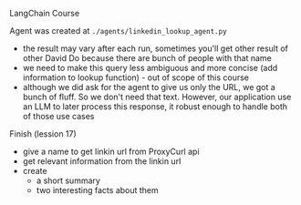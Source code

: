 LangChain Course

Agent was created at `./agents/linkedin_lookup_agent.py`
- the result may vary after each run, sometimes you'll get other result of other David Do because there are bunch of people with that name
- we need to make this query less ambiguous and more concise (add information to lookup function) - out of scope of this course
- although we did ask for the agent to give us only the URL, we got a bunch of fluff. So we don't need that text. However, our application use an LLM to later process this response, it robust enough to handle both of those use cases

Finish (lession 17)
- give a name to get linkin url from ProxyCurl api
- get relevant information from the linkin url
- create
    - a short summary
    - two interesting facts about them